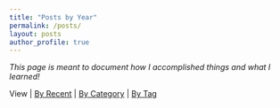 ```yaml
---
title: "Posts by Year"
permalink: /posts/
layout: posts
author_profile: true
---
```


*This page is meant to document how I accomplished things and what I learned!*

View \| [By Recent](/blog) \| [By Category](/categories) \| [By Tag](/tags)